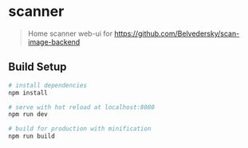 # scanner

> Home scanner web-ui for https://github.com/Belvedersky/scan-image-backend

## Build Setup

``` bash
# install dependencies
npm install

# serve with hot reload at localhost:8080
npm run dev

# build for production with minification
npm run build
```
